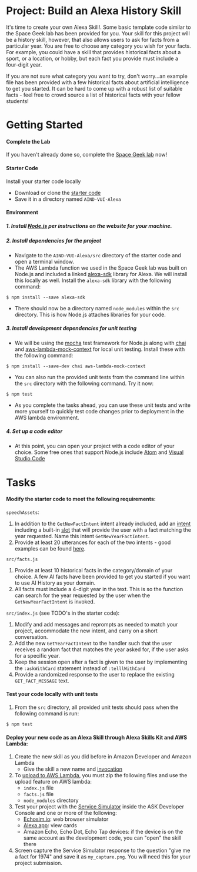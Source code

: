 # Project: Build an Alexa History Skill
It's time to create your own Alexa Skill!.  Some basic template code similar to the Space Geek lab has been provided for you.  Your skill for this project will be a history skill, however, that also allows users to ask for facts from a particular year.  You are free to choose any category you wish for your facts.  For example, you could have a skill that provides historical facts about a sport, or a location, or hobby, but each fact you provide must include a four-digit year.  

If you are not sure what category you want to try, don't worry...an example file has been provided with a few historical facts about artificial intelligence to get you started.  It can be hard to come up with a robust list of suitable facts - feel free to crowd source a list of historical facts with your fellow students!

# Getting Started

#### Complete the Lab
If you haven't already done so, complete the [Space Geek lab](https://classroom.udacity.com/nanodegrees/nd889/parts/4550d1eb-a3e0-4e9b-9d3c-4f55aa6662b5/modules/38e74312-3173-4456-919d-bcb00a82bfb5/lessons/dc1efdfd-e07f-4a5c-ab35-dbb274a25c88/concepts/4cf534af-99c6-45c1-be50-4b39be711614) now!

#### Starter Code
Install your starter code locally
* Download or clone the [starter code](https://github.com/udacity/AIND-VUI-Alexa)
* Save it in a directory named `AIND-VUI-Alexa`

#### Environment

##### 1. Install [Node.js](https://nodejs.org/) per instructions on the website for your machine.

##### 2. Install dependencies for the project

* Navigate to the `AIND-VUI-Alexa/src` directory of the starter code and open a terminal window.  
* The AWS Lambda function we used in the Space Geek lab was built on Node.js and included a linked [alexa-sdk](https://github.com/alexa/alexa-skills-kit-sdk-for-nodejs) library for Alexa.  We will install this locally as well.  Install the `alexa-sdk` library with the following command:
```shell
$ npm install --save alexa-sdk
```
* There should now be a directory named `node_modules` within the `src` directory.  This is how Node.js attaches libraries for your code.

##### 3. Install development dependencies for unit testing
* We will be using the [mocha](https://mochajs.org/) test framework for Node.js along with [chai](http://chaijs.com/) and [aws-lambda-mock-context](https://www.npmjs.com/package/aws-lambda-mock-context) for local unit testing. Install these with the following command:
```shell
$ npm install --save-dev chai aws-lambda-mock-context
```
* You can also run the provided unit tests from the command line within the `src` directory with the following command.  Try it now:
```shell
$ npm test
```
* As you complete the tasks ahead, you can use these unit tests and write more yourself to quickly test code changes prior to deployment in the AWS lambda environment.

##### 4. Set up a code editor
* At this point, you can open your project with a code editor of your choice.  Some free ones that support Node.js include [Atom](https://atom.io/) and [Visual Studio Code](https://code.visualstudio.com/)


# Tasks

#### Modify the starter code to meet the following requirements:

`speechAssets`:
1. In addition to the `GetNewFactIntent` intent already included, add an [intent](https://developer.amazon.com/public/solutions/alexa/alexa-skills-kit/docs/alexa-skills-kit-interaction-model-reference) including a built-in [slot](https://developer.amazon.com/public/solutions/alexa/alexa-skills-kit/docs/built-in-intent-ref/slot-type-reference) that will provide the user with a fact matching the year requested.  Name this intent `GetNewYearFactIntent`.
2. Provide at least 20 utterances for each of the two intents - good examples can be found [here](https://github.com/alexa/skill-sample-nodejs-fact/tree/master/speechAssets).

`src/facts.js`

1. Provide at least 10 historical facts in the category/domain of your choice.  A few AI facts have been provided to get you started if you want to use AI History as your domain.
2. All facts must include a 4-digit year in the text.  This is so the function can search for the year requested by the user when the `GetNewYearFactIntent` is invoked.

`src/index.js` (see TODO's in the starter code):

1. Modify and add messages and reprompts as needed to match your project, accommodate the
new intent, and carry on a short conversation.
2. Add the new `GetYearFactIntent` to the handler such that the user receives a random fact that matches the year asked for, if the user asks for a specific year.
3. Keep the session open after a fact is given to the user by implementing the `:askWithCard` statement instead of `:telllWithCard`
4. Provide a randomized response to the user to replace the existing `GET_FACT_MESSAGE` text.

#### Test your code locally with unit tests

1. From the `src` directory, all provided unit tests should pass when the following command is run:
```shell
$ npm test
```


#### Deploy your new code as an Alexa Skill through Alexa Skills Kit and AWS Lambda:

1. Create the new skill as you did before in Amazon Developer and Amazon Lambda
   - Give the skill a new name and [invocation](https://developer.amazon.com/public/solutions/alexa/alexa-skills-kit/docs/choosing-the-invocation-name-for-an-alexa-skill) 
2. To [upload to AWS Lambda](https://developer.amazon.com/public/solutions/alexa/alexa-skills-kit/docs/deploying-a-sample-skill-to-aws-lambda#preparing-a-nodejs-sample-to-deploy-in-lambda), you must zip the following files and use the upload feature on AWS lambda: 
   - `index.js` file
   - `facts.js` file
   - `node_modules` directory
3. Test your project with the [Service Simulator](https://developer.amazon.com/public/solutions/alexa/alexa-skills-kit/docs/testing-an-alexa-skill) inside the ASK Developer Console and one or more of the following:
   - [Echosim.io](https://echosim.io/): web browser simulator
   - [Alexa app](https://developer.amazon.com/public/solutions/alexa/alexa-skills-kit/docs/providing-home-cards-for-the-amazon-alexa-app): view cards
   - Amazon Echo, Echo Dot, Echo Tap devices: if the device is on the same account as the development code, you can "open" the skill there
4. Screen capture the Service Simulator response to the question "give me a fact for 1974" and save it as `my_capture.png`.  You will need this for your project submission.

